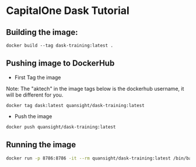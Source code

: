 # CapitalOne Dask Tutorial

## Building the image:

```
docker build --tag dask-training:latest .
```

## Pushing image to DockerHub

* First Tag the image

Note: The "aktech" in the image tags below is the dockerhub username, it will
be different for you.

```
docker tag dask:latest quansight/dask-training:latest
```

* Push the image

```
docker push quansight/dask-training:latest
```

## Running the image

```bash
docker run -p 8786:8786 -it --rm quansight/dask-training:latest /bin/bash
```
